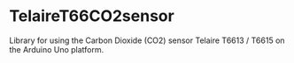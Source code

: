# TelaireT66CO2sensor
Library for using the Carbon Dioxide (CO2) sensor Telaire T6613 / T6615 on the Arduino Uno platform.
